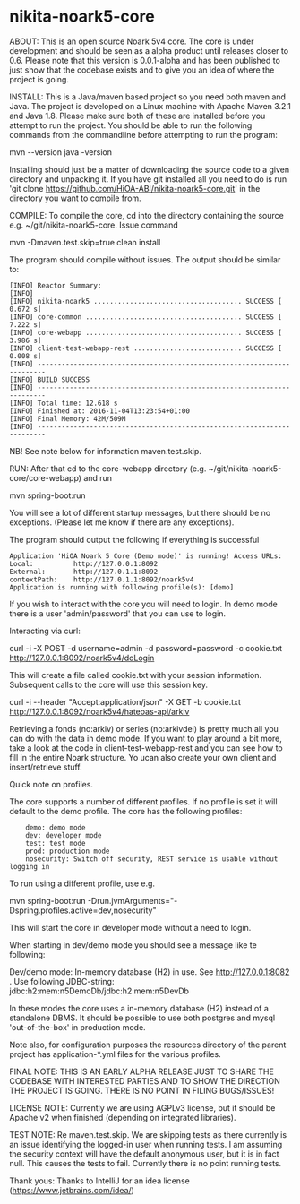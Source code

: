 # nikita-noark5-core
ABOUT:
This is an open source Noark 5v4 core. The core is under development and should be seen as a alpha product until
releases closer to 0.6. Please note that this version is 0.0.1-alpha and has been published to just show that the
codebase exists and to give you an idea of where the project is going.


INSTALL:
This is a Java/maven based project so you need both maven and Java. The project is developed on a Linux machine with
Apache Maven 3.2.1 and Java 1.8. Please make sure both of these are installed before you attempt to run the project.
You should be able to run the following commands from the commandline before attempting to run the program:

 mvn --version
 java -version

Installing should just be a matter of downloading the source code to a given directory and unpacking it. If you have git
installed all you need to do is run 'git clone https://github.com/HiOA-ABI/nikita-noark5-core.git' in the directory you
want to compile from.

COMPILE:
To compile the core, cd into the directory containing the source e.g. ~/git/nikita-noark5-core. Issue command

 mvn -Dmaven.test.skip=true clean install

The program should compile without issues. The output should be similar to:

 	[INFO] Reactor Summary:
 	[INFO]
 	[INFO] nikita-noark5 ..................................... SUCCESS [  0.672 s]
 	[INFO] core-common ....................................... SUCCESS [  7.222 s]
 	[INFO] core-webapp ....................................... SUCCESS [  3.986 s]
 	[INFO] client-test-webapp-rest ........................... SUCCESS [  0.008 s]
 	[INFO] ------------------------------------------------------------------------
 	[INFO] BUILD SUCCESS
 	[INFO] ------------------------------------------------------------------------
 	[INFO] Total time: 12.618 s
 	[INFO] Finished at: 2016-11-04T13:23:54+01:00
 	[INFO] Final Memory: 42M/509M
 	[INFO] ------------------------------------------------------------------------

NB! See note below for information maven.test.skip.

RUN:
After that cd to the core-webapp directory
(e.g. ~/git/nikita-noark5-core/core-webapp) and run

 mvn spring-boot:run

You will see a lot of different startup messages, but there should be no exceptions. (Please let me know if there are
any exceptions).

 The program should output the following if everything is successful

 	Application 'HiOA Noark 5 Core (Demo mode)' is running! Access URLs:
 	Local: 			http://127.0.0.1:8092
 	External: 		http://127.0.1.1:8092
 	contextPath: 	http://127.0.1.1:8092/noark5v4
 	Application is running with following profile(s): [demo]

If you wish to interact with the core you will need to login. In demo mode there is a user 'admin/password' that you can
use to login.

Interacting via curl:

 curl -i -X POST -d username=admin -d password=password -c cookie.txt http://127.0.0.1:8092/noark5v4/doLogin

This will create a file called cookie.txt with your session information. Subsequent calls to the core will use this
session key.

 curl -i --header "Accept:application/json" -X GET -b cookie.txt http://127.0.0.1:8092/noark5v4/hateoas-api/arkiv

Retrieving a fonds (no:arkiv) or series (no:arkivdel) is pretty much all you can do with the data in demo mode. If you
want to play around a bit more, take a look at the code in client-test-webapp-rest and you can see how to fill in the
entire Noark structure. Yo ucan also create your own client and insert/retrieve stuff.

Quick note on profiles.

The core supports a number of different profiles. If no profile is set it will default to the demo profile. The core has
 the following profiles:

        demo: demo mode
        dev: developer mode
        test: test mode
        prod: production mode
        nosecurity: Switch off security, REST service is usable without logging in

To run using a different profile, use e.g.

 mvn spring-boot:run -Drun.jvmArguments="-Dspring.profiles.active=dev,nosecurity"

This will start the core in developer mode without a need to login.

When starting in dev/demo mode you should see a message like te following:

  Dev/demo mode: In-memory database (H2) in use. See http://127.0.0.1:8082 .
  Use following JDBC-string: jdbc:h2:mem:n5DemoDb/jdbc:h2:mem:n5DevDb

In these modes the core uses a in-memory database (H2) instead of a standalone DBMS. It should be possible to use both
postgres and mysql 'out-of-the-box' in production mode.


Note also, for configuration purposes the resources directory of the parent project has application-*.yml files for the
various profiles.

FINAL NOTE: THIS IS AN EARLY ALPHA RELEASE JUST TO SHARE THE CODEBASE WITH INTERESTED PARTIES AND TO SHOW THE DIRECTION
THE PROJECT IS GOING. THERE IS NO POINT IN FILING BUGS/ISSUES!

LICENSE NOTE:
Currently we are using AGPLv3 license, but it should be Apache v2 when finished (depending on integrated libraries).

TEST NOTE:
Re maven.test.skip. We are skipping tests as there currently is an issue identifying the logged-in user when running
tests. I am assuming the security context will have the default anonymous user, but it is in fact null. This causes the
tests to fail. Currently there is no point running tests.


Thank yous:
Thanks to IntelliJ for an idea license (https://www.jetbrains.com/idea/)